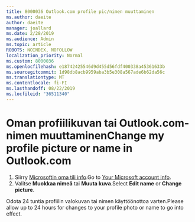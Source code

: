 ```yaml
---
title: 8000036 Outlook.com profile pic/nimen muuttaminen
ms.author: daeite
author: daeite
manager: joallard
ms.date: 2/28/2019
ms.audience: Admin
ms.topic: article
ROBOTS: NOINDEX, NOFOLLOW
localization_priority: Normal
ms.custom: 8000036
ms.openlocfilehash: e18742425546d9d455d56fdf400338a45361633b
ms.sourcegitcommit: 1d98db8acb9959aba3b5e308a567ade6b62da56c
ms.translationtype: MT
ms.contentlocale: fi-FI
ms.lasthandoff: 08/22/2019
ms.locfileid: "36511340"
---
```

# <a name="change-my-profile-picture-or-name-in-outlookcom"></a><span data-ttu-id="1c8a7-102">Oman profiilikuvan tai Outlook.com-nimen muuttaminen</span><span class="sxs-lookup"><span data-stu-id="1c8a7-102">Change my profile picture or name in Outlook.com</span></span>

1. <span data-ttu-id="1c8a7-103">Siirry [Microsoftin oma tili info](https://go.microsoft.com/fwlink/p/?linkid=860841).</span><span class="sxs-lookup"><span data-stu-id="1c8a7-103">Go to [Your Microsoft account info](https://go.microsoft.com/fwlink/p/?linkid=860841).</span></span>
1. <span data-ttu-id="1c8a7-104">Valitse **Muokkaa nimeä** tai **Muuta kuva**.</span><span class="sxs-lookup"><span data-stu-id="1c8a7-104">Select **Edit name** or **Change picture**.</span></span>

<span data-ttu-id="1c8a7-105">Odota 24 tuntia profiilin valokuvan tai nimen käyttöönottoa varten.</span><span class="sxs-lookup"><span data-stu-id="1c8a7-105">Please allow up to 24 hours for changes to your profile photo or name to go into effect.</span></span>